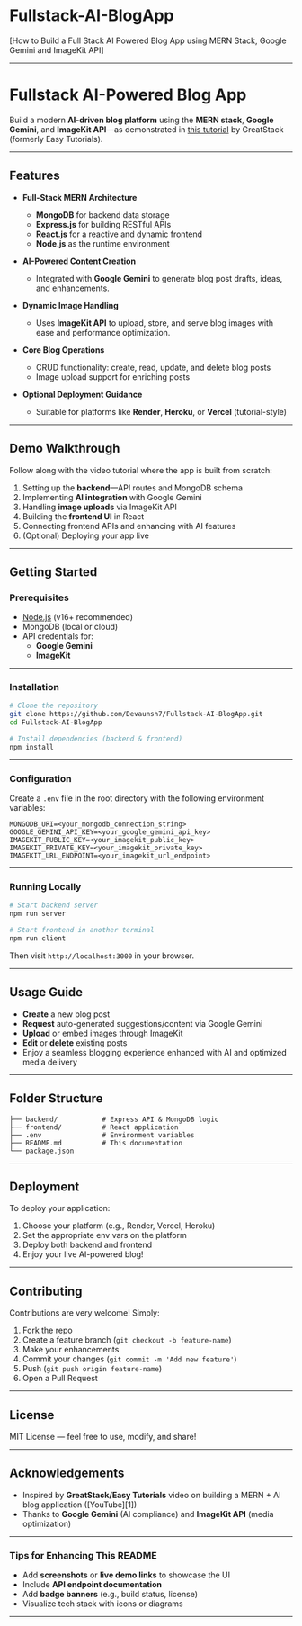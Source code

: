 ﻿# Fullstack-AI-BlogApp

[How to Build a Full Stack AI Powered Blog App using MERN Stack, Google Gemini and ImageKit API]


---


# Fullstack AI-Powered Blog App

Build a modern **AI-driven blog platform** using the **MERN stack**, **Google Gemini**, and **ImageKit API**—as demonstrated in [this tutorial](https://youtu.be/yl9pwazDHUw) by GreatStack (formerly Easy Tutorials).

---

##  Features

- **Full-Stack MERN Architecture**
  - **MongoDB** for backend data storage
  - **Express.js** for building RESTful APIs
  - **React.js** for a reactive and dynamic frontend
  - **Node.js** as the runtime environment

- **AI-Powered Content Creation**
  - Integrated with **Google Gemini** to generate blog post drafts, ideas, and enhancements.

- **Dynamic Image Handling**
  - Uses **ImageKit API** to upload, store, and serve blog images with ease and performance optimization.

- **Core Blog Operations**
  - CRUD functionality: create, read, update, and delete blog posts
  - Image upload support for enriching posts

- **Optional Deployment Guidance**
  - Suitable for platforms like **Render**, **Heroku**, or **Vercel** (tutorial-style)

---

##  Demo Walkthrough

Follow along with the video tutorial where the app is built from scratch:

1. Setting up the **backend**—API routes and MongoDB schema
2. Implementing **AI integration** with Google Gemini
3. Handling **image uploads** via ImageKit API
4. Building the **frontend UI** in React
5. Connecting frontend APIs and enhancing with AI features
6. (Optional) Deploying your app live

---

##  Getting Started

### Prerequisites

- [Node.js](https://nodejs.org/) (v16+ recommended)
- MongoDB (local or cloud)
- API credentials for:
  - **Google Gemini**
  - **ImageKit**

---

### Installation

```bash
# Clone the repository
git clone https://github.com/Devaunsh7/Fullstack-AI-BlogApp.git
cd Fullstack-AI-BlogApp

# Install dependencies (backend & frontend)
npm install
````

---

### Configuration

Create a `.env` file in the root directory with the following environment variables:

```
MONGODB_URI=<your_mongodb_connection_string>
GOOGLE_GEMINI_API_KEY=<your_google_gemini_api_key>
IMAGEKIT_PUBLIC_KEY=<your_imagekit_public_key>
IMAGEKIT_PRIVATE_KEY=<your_imagekit_private_key>
IMAGEKIT_URL_ENDPOINT=<your_imagekit_url_endpoint>
```

---

### Running Locally

```bash
# Start backend server
npm run server

# Start frontend in another terminal
npm run client
```

Then visit `http://localhost:3000` in your browser.

---

## Usage Guide

* **Create** a new blog post
* **Request** auto-generated suggestions/content via Google Gemini
* **Upload** or embed images through ImageKit
* **Edit** or **delete** existing posts
* Enjoy a seamless blogging experience enhanced with AI and optimized media delivery

---

## Folder Structure

```
├── backend/           # Express API & MongoDB logic
├── frontend/          # React application
├── .env               # Environment variables
├── README.md          # This documentation
└── package.json
```

---

## Deployment

To deploy your application:

1. Choose your platform (e.g., Render, Vercel, Heroku)
2. Set the appropriate env vars on the platform
3. Deploy both backend and frontend
4. Enjoy your live AI-powered blog!

---

## Contributing

Contributions are very welcome! Simply:

1. Fork the repo
2. Create a feature branch (`git checkout -b feature-name`)
3. Make your enhancements
4. Commit your changes (`git commit -m 'Add new feature'`)
5. Push (`git push origin feature-name`)
6. Open a Pull Request

---

## License

MIT License — feel free to use, modify, and share!

---

## Acknowledgements

* Inspired by **GreatStack/Easy Tutorials** video on building a MERN + AI blog application ([YouTube][1])
* Thanks to **Google Gemini** (AI compliance) and **ImageKit API** (media optimization)

---

### Tips for Enhancing This README

* Add **screenshots** or **live demo links** to showcase the UI
* Include **API endpoint documentation**
* Add **badge banners** (e.g., build status, license)
* Visualize tech stack with icons or diagrams

---
